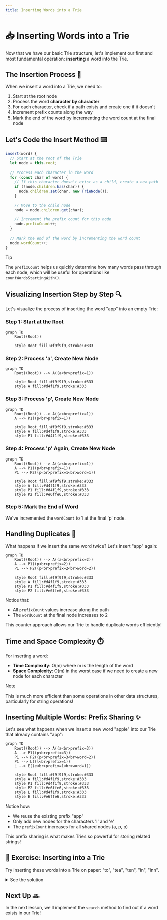```yaml
---
title: Inserting Words into a Trie
---
```


# 📥 Inserting Words into a Trie

Now that we have our basic Trie structure, let's implement our first and most fundamental operation: **inserting** a word into the Trie.

## The Insertion Process 🔄

When we insert a word into a Trie, we need to:

1. Start at the root node
2. Process the word **character by character**
3. For each character, check if a path exists and create one if it doesn't
4. Increment prefix counts along the way
5. Mark the end of the word by incrementing the word count at the final node

## Let's Code the Insert Method ⌨️

```javascript
insert(word) {
  // Start at the root of the Trie
  let node = this.root;
  
  // Process each character in the word
  for (const char of word) {
    // If this character doesn't exist as a child, create a new path
    if (!node.children.has(char)) {
      node.children.set(char, new TrieNode());
    }
    
    // Move to the child node
    node = node.children.get(char);
    
    // Increment the prefix count for this node
    node.prefixCount++;
  }
  
  // Mark the end of the word by incrementing the word count
  node.wordCount++;
}
```

> [!TIP]
> The `prefixCount` helps us quickly determine how many words pass through each node, which will be useful for operations like `countWordsStartingWith()`.

## Visualizing Insertion Step by Step 🔍

Let's visualize the process of inserting the word "app" into an empty Trie:

### Step 1: Start at the Root
```mermaid
graph TD
    Root((Root))
    
    style Root fill:#f9f9f9,stroke:#333
```

### Step 2: Process 'a', Create New Node
```mermaid
graph TD
    Root((Root)) --> A((a<br>prefix=1))
    
    style Root fill:#f9f9f9,stroke:#333
    style A fill:#d4f1f9,stroke:#333
```

### Step 3: Process 'p', Create New Node
```mermaid
graph TD
    Root((Root)) --> A((a<br>prefix=1))
    A --> P1((p<br>prefix=1))
    
    style Root fill:#f9f9f9,stroke:#333
    style A fill:#d4f1f9,stroke:#333
    style P1 fill:#d4f1f9,stroke:#333
```

### Step 4: Process 'p' Again, Create New Node
```mermaid
graph TD
    Root((Root)) --> A((a<br>prefix=1))
    A --> P1((p<br>prefix=1))
    P1 --> P2((p<br>prefix=1<br>word=1))
    
    style Root fill:#f9f9f9,stroke:#333
    style A fill:#d4f1f9,stroke:#333
    style P1 fill:#d4f1f9,stroke:#333
    style P2 fill:#e6ffe6,stroke:#333
```

### Step 5: Mark the End of Word
We've incremented the `wordCount` to 1 at the final 'p' node.

## Handling Duplicates 🔄

What happens if we insert the same word twice? Let's insert "app" again:

```mermaid
graph TD
    Root((Root)) --> A((a<br>prefix=2))
    A --> P1((p<br>prefix=2))
    P1 --> P2((p<br>prefix=2<br>word=2))
    
    style Root fill:#f9f9f9,stroke:#333
    style A fill:#d4f1f9,stroke:#333
    style P1 fill:#d4f1f9,stroke:#333
    style P2 fill:#e6ffe6,stroke:#333
```

Notice that:
- All `prefixCount` values increase along the path
- The `wordCount` at the final node increases to 2

This counter approach allows our Trie to handle duplicate words efficiently!

## Time and Space Complexity ⏱️

For inserting a word:

- **Time Complexity**: O(m) where m is the length of the word
- **Space Complexity**: O(m) in the worst case if we need to create a new node for each character

> [!NOTE]
> This is much more efficient than some operations in other data structures, particularly for string operations!

## Inserting Multiple Words: Prefix Sharing ✨

Let's see what happens when we insert a new word "apple" into our Trie that already contains "app":

```mermaid
graph TD
    Root((Root)) --> A((a<br>prefix=3))
    A --> P1((p<br>prefix=3))
    P1 --> P2((p<br>prefix=3<br>word=2))
    P1 --> L((l<br>prefix=1))
    L --> E((e<br>prefix=1<br>word=1))
    
    style Root fill:#f9f9f9,stroke:#333
    style A fill:#d4f1f9,stroke:#333
    style P1 fill:#d4f1f9,stroke:#333
    style P2 fill:#e6ffe6,stroke:#333
    style L fill:#d4f1f9,stroke:#333
    style E fill:#e6ffe6,stroke:#333
```

Notice how:
- We reuse the existing prefix "app"
- Only add new nodes for the characters 'l' and 'e'
- The `prefixCount` increases for all shared nodes (a, p, p)

This prefix sharing is what makes Tries so powerful for storing related strings!

## 🧠 Exercise: Inserting into a Trie

Try inserting these words into a Trie on paper: "to", "tea", "ten", "in", "inn".

<details>
<summary>See the solution</summary>

```mermaid
graph TD
    Root((Root)) --> T((t))
    Root --> I((i))
    T --> O((o<br>word=1))
    T --> E((e))
    E --> A((a<br>word=1))
    E --> N((n<br>word=1))
    I --> N1((n<br>word=1))
    N1 --> N2((n<br>word=1))
    
    style Root fill:#f9f9f9,stroke:#333
```

</details>

## Next Up 🔜

In the next lesson, we'll implement the `search` method to find out if a word exists in our Trie! 